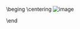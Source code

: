 \beging
\centering
![image](https://github.com/user-attachments/assets/4feebd43-8aa3-4f5f-b769-6714eeb771e7)

\end
